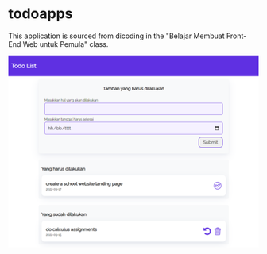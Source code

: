 # todoapps

<p>
This application is sourced from dicoding in the "Belajar Membuat Front-End Web untuk Pemula" class.
</p>

![Project thumbnail](./archive/thumbnail.png)
